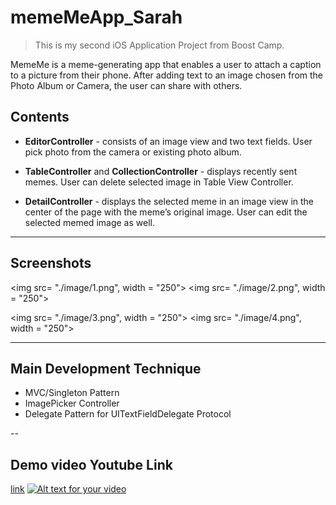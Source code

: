 # memeMeApp_Sarah

>This is my second iOS Application Project from Boost Camp.

MemeMe is a meme-generating app that enables a user to attach a caption to a picture from their phone. 
After adding text to an image chosen from the Photo Album or Camera, the user can share with others.

## Contents

- **EditorController** - consists of an image view and two text fields. User pick photo from the camera or existing photo album.

- **TableController** and **CollectionController** - displays recently sent memes. User can delete selected image in Table View Controller.

- **DetailController** - displays the selected meme in an image view in the center of the page with the meme’s original image. User can edit the selected memed image as well.

---
## Screenshots
<img src= "./image/1.png", width = "250"> <img src= "./image/2.png", width = "250">

<img src= "./image/3.png", width = "250"> <img src= "./image/4.png", width = "250">

---
## Main Development Technique
* MVC/Singleton Pattern
* ImagePicker Controller
* Delegate Pattern for UITextFieldDelegate Protocol

--
## Demo video Youtube Link
[link](https://www.youtube.com/watch?v=56YzYAdKdek)
[![Alt text for your video](http://i67.tinypic.com/mkd4wk.png)](https://www.youtube.com/watch?v=56YzYAdKdek)
